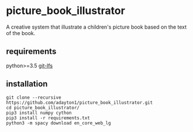 # picture_book_illustrator
A creative system that illustrate a children's picture book based on the text of the book.

## requirements
python>=3.5
[git-lfs](https://git-lfs.github.com/)

## installation

```
git clone --recursive https://github.com/adayton1/picture_book_illustrator.git
cd picture_book_illustrator/
pip3 install numpy cython
pip3 install -r requirements.txt
python3 -m spacy download en_core_web_lg
```
